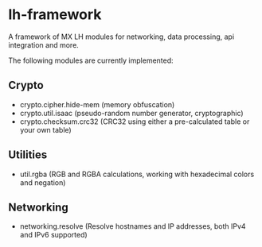 lh-framework
============

A framework of MX LH modules for networking, data processing, api integration and more.

The following modules are currently implemented:

Crypto
------
* crypto.cipher.hide-mem (memory obfuscation)
* crypto.util.isaac (pseudo-random number generator, cryptographic) 
* crypto.checksum.crc32 (CRC32 using either a pre-calculated table or your own table)

Utilities
---------
* util.rgba (RGB and RGBA calculations, working with hexadecimal colors and negation) 

Networking
----------
* networking.resolve (Resolve hostnames and IP addresses, both IPv4 and IPv6 supported)